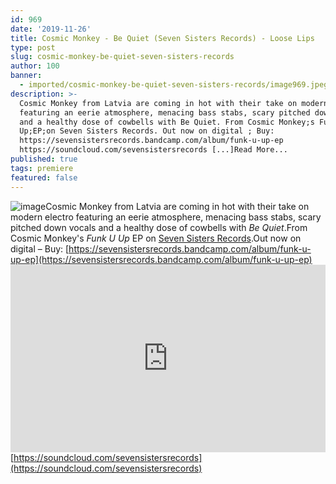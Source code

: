 ```yaml
---
id: 969
date: '2019-11-26'
title: Cosmic Monkey - Be Quiet (Seven Sisters Records) - Loose Lips
type: post
slug: cosmic-monkey-be-quiet-seven-sisters-records
author: 100
banner:
  - imported/cosmic-monkey-be-quiet-seven-sisters-records/image969.jpeg
description: >-
  Cosmic Monkey from Latvia are coming in hot with their take on modern electro
  featuring an eerie atmosphere, menacing bass stabs, scary pitched down vocals
  and a healthy dose of cowbells with Be Quiet. From Cosmic Monkey;s Funk U
  Up;EP;on Seven Sisters Records. Out now on digital ; Buy:
  https://sevensistersrecords.bandcamp.com/album/funk-u-up-ep
  https://soundcloud.com/sevensistersrecords [...]Read More...
published: true
tags: premiere
featured: false
---
```

![image](../imported/cosmic-monkey-be-quiet-seven-sisters-records/image969.jpeg)Cosmic Monkey from Latvia are coming in hot with their take on modern electro featuring an eerie atmosphere, menacing bass stabs, scary pitched down vocals and a healthy dose of cowbells with _Be Quiet_.From Cosmic Monkey's _Funk U Up_ EP on [Seven Sisters Records](https://sevensistersrecords.bandcamp.com/).Out now on digital – Buy: [](https://sevensistersrecords.bandcamp.com/album/funk-u-up-ep?fbclid=IwAR21s3UXIk9-s9NLCJcHC8o6IfB4OEnVPBDhXP8ysb428J3FiOioPHsokmw)[https://sevensistersrecords.bandcamp.com/album/funk-u-up-ep](https://sevensistersrecords.bandcamp.com/album/funk-u-up-ep)<iframe width='100%' height='300' scrolling='no' frameborder='no' allow='autoplay' src='https://w.soundcloud.com/player/?url=https%3A//api.soundcloud.com/tracks/718952350&color=%23ff5500&auto_play=false&hide_related=false&show_comments=true&show_user=true&show_reposts=false&show_teaser=true'></iframe>[](https://soundcloud.com/sevensistersrecords)[https://soundcloud.com/sevensistersrecords](https://soundcloud.com/sevensistersrecords)